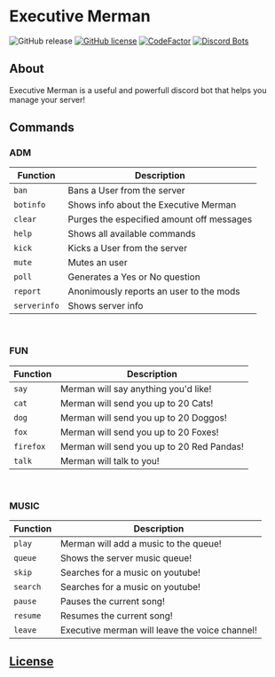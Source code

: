 # Executive Merman
![GitHub release](https://img.shields.io/github/release/Vulpon/ExecutiveMerman.svg)
[![GitHub license](https://img.shields.io/github/license/Vulpon/ExecutiveMerman.svg)](https://github.com/Vulpon/ExecutiveMerman/blob/master/LICENSE)
[![CodeFactor](https://www.codefactor.io/repository/github/vulpon/executivemerman/badge)](https://www.codefactor.io/repository/github/vulpon/executivemerman)
[![Discord Bots](https://discordbots.org/api/widget/status/507770169075040256.svg)](https://discordbots.org/bot/507770169075040256)
## About
Executive Merman is a useful and powerfull discord bot that helps you manage your server!
<br>

## Commands

### ADM
| Function | Description |
| -------- | ----------- |
| `ban` | Bans a User from the server |
| `botinfo` | Shows info about the Executive Merman |
| `clear` | Purges the especified amount off messages |
| `help` | Shows all available commands |
| `kick` | Kicks a User from the server |
| `mute`  | Mutes an user |
| `poll` | Generates a Yes or No question |
| `report` | Anonimously reports an user to the mods |
| `serverinfo` | Shows server info |

<br/>

### FUN
| Function | Description |
| -------- | ----------- |
| `say` | Merman will say anything you'd like! |
| `cat` | Merman will send you up to 20 Cats! |
| `dog`  | Merman will send you up to 20 Doggos! |
| `fox`  | Merman will send you up to 20 Foxes! |
| `firefox`  | Merman will send you up to 20 Red Pandas! |
| `talk`  | Merman will talk to you! |

<br/>

### MUSIC
| Function | Description |
| -------- | ----------- |
| `play` | Merman will add a music to the queue! |
| `queue`  | Shows the server music queue! |
| `skip`  | Searches for a music on youtube! |
| `search`  | Searches for a music on youtube! |
| `pause` | Pauses the current song! |
| `resume`  | Resumes the current song! |
| `leave`  | Executive merman will leave the voice channel! |

## [License](LICENSE)

